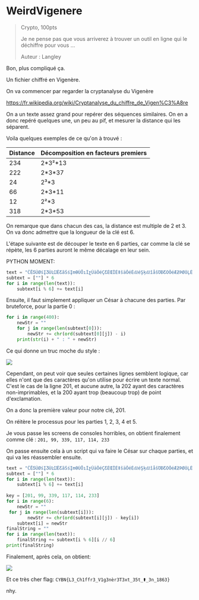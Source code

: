 # WeirdVigenere
> Crypto, 100pts
> 
> Je ne pense pas que vous arriverez à trouver un outil en ligne qui le déchiffre pour vous ...
> 
> Auteur : Langley

Bon, plus compliqué ça.

Un fichier chiffré en Vigenère.

On va commencer par regarder la cryptanalyse du Vigenère

https://fr.wikipedia.org/wiki/Cryptanalyse_du_chiffre_de_Vigen%C3%A8re

On a un texte assez grand pour repérer des séquences similaires. On en a donc repéré quelques une, un peu au pif, et mesurer la distance qui les séparent.

Voila quelques exemples de ce qu'on à trouvé :

|Distance|Décomposition en facteurs premiers|
|-----|------|
|234|2\*3²\*13|
|222|2\*3\*37|
|24|2³\*3|
|66|2\*3\*11|
|12|2²\*3|
|318|2\*3\*53|

On remarque que dans chacun des cas, la distance est multiple de 2 et 3. On va donc admettre que la longueur de la clé est 6.

L'étape suivante est de découper le texte en 6 parties, car comme la clé se répète, les 6 parties auront le même décalage en leur sein.

PYTHON MOMENT:
```py
text = "ČËƼÛØśĮƷÚĿĲÊƸãŚśĮmƟÚŌıÌƹÛäŎéÇƸÈŒİÈǁŝäŎéÈǆéŞķǆîåŝƱÐƸÖŎéÆƻÞØŏĻÈǀÚàŝéÓƴçŜľÅǆéÛŝľ×ƼäàĉĹÒƿîÓŕĹËƴ×śŝĲÔǈÚŖĪÌǆçŗĮǀşßŎéÏƸéæśĮƷêŖĮÖǆÖÙŎéÆƿÖÛśéÓƸêæĕéÖǈÞèŊķ×ųèÓĉĹÒǆÞæŒĸÑųÙÓŗļƶÚÞŞĲƶÞĉƳ×ǅÚśĮÐǃáÓŌƲÈųåÓśéÇƸèŕĮ×Ǉç×ŜéÇƼÛØǒĻÈǁé×ŜõƶäàŝĻÄƼç×ŖĮÑǇŒĉľÑųèëŜĽŋǀÚōĮƶÝÛŏįÕƸâ×ŗĽǀäàŘéÄƿåÚŊīŌǇÞãŞĮƶäßŖĮƿÚŌıÌƹÛäŎéÇƸµǒļÄǅŚľƼáŞĽÌƿÞåŎéÆƸå×ŗĭÄǁéŌĸÐǀÚŌĸÐǃäåŊķ×ż£ĬĮ×ǇÚŖƲ×ƻäÖŎéÕȼèÛŜĽÈųÖÛŗļÌųŕŕðÄǁÖÞŢļÈųÙ×ĉįÕȼæçŎķÆƸèĉĬÈųæçŒéÈǆéŞķƴëÓŗĽÄƺÚōƲÆƼèÛŏéÖǈçŕĮÖųØÚŒįÉǅÚßŎķ×ǆßŘķÒųÖÞřıÄƵŞæŒĺØƸè ĉČÈǃÚàōĪÑǇÞŎéÆƻÞØŏĻÈųÙ×ĉğÌƺÚàǑĻÈųÖǒĽŌųå×śĬŌųåÓśéÏƸßŊĳÒǅâśľÖǆÞ×ŗé©ǅÞ×ōĻÌƶÝĴĪÖƼèÝŒéÔǈÞŊéÓǈ×ÞŒƲǆÖŖƲ×ƻäÖŎéÈǁ£ġÿƁ¶ŎĹØƼèŌĮ×ǇÚǒĹÒǄê×ĕéÌƿà℁ĸÉƹç×ĉĹÏǈèŊľÆǈã×ĉļŌƶêäŒĽŌƁ|įĵÄƺ¬ĉČ¼ƕÃíĵüÂƖÝ£ŏįÕƆÔÈĚİǁŝäĜĝǋéÑĜþ×Ʋ✥ÑĜķÂƄ­¨Ĝņmŝ¾ÞĉĮÖǇàŘĶÐȼÓŒķÖƼÓŞé»ƜÍ×ĉļÌȻØÞŎéÈǁäǒįŌǅÚàŌĮƴêōĲÓƿäßŊĽÈųÙçĉġ¹ƜÚŜĲŋƶá×ĉċÏƴÞåŎéÇƸÈŒİÈǁŝäŎõǄêÛĉĵÈųÙśŌĻÌǇŒķ×ȼÜäǒéŃųêàĉĬËƼÛØśĮÐƸãæĉĹÏǈèŌĸÐǃá×šĮųÙÓŗļǆäàĉĽÕƴÞæǒéÇƸèŌıÌƹÛäŎļǃÖäŞéÈǁ£ĞāƁÁŗé×ǅäçşĮƸãŏĪÌǇÖǒĳŃųêàŎéÐȼéÚŘĭÈųÙ×ĉĬËƼÛØśĮÐƸãæĉĪÑƴááŐľÈųÙÓŗļǈãŌĸØǅéŝĻÄƼéśĉĭÈų¼ÛŘĿÄǁ´ŊĽ×ƼèæŊé¥ƸáÞŊļÒųåÓśľƸãĚþƆ£|ĬĮƶÝÛŏįÕƸâ×ŗĽƼãæśĸÇǈÞæĉĵÄųãáŝĲÒǁÖŎéÆƿŞ ĉĞÑƸÕŕƲǆÚřĻŌǆÚàŝĮƺŞàǒĻÄƿÚßŎķ×ųèáŞļƿÖŏĸÕǀÚōðØǁßŘĽǂêōðØǁÚřıÕƴè×ėé³ǂêäĉĹÒǈëáŒĻƶÝÛŏįÕƸçŗĸ×ǅÚŝĮÛǇÚĉƩƶÝÓŚľÈųØÓśĪÆǇŝäŎéÑǂêåĉľ×ƼáÛŜĸÑǆçŗĮƿÚæŝĻÈųÙ×ĉĵÄųØÞǒéÓǂêäĉĮÉƹÚÕŝľÈǅÞŊéÖǈ×åŝĲ×ǈéÛŘķųľèŒĭÈǀâ×ŗĽųåÞŞļƿÖŌĵŌųè×śĪƿäàŐľÈųÚæĉĿÄǅÞśŎéÈǇßŒĮØǋÞŎé×ƸíæŎéÖƸçÓĉĬËƼÛØśƲų¾ÞĉįÄǈéŜĪÙǂÞäĉĺØźÞÞĉłƴ×ŞéØǁÚřƲÕƼäÖŎéÒɌÖŎļǃÖåŜĪÊƸèŎķ×ƼÚäŜéÇźǈçşĻÈǆÞŒĽ×ȼçÓŒĻÈǆśŝĪÌƸãæĉľ×ƼáÛŜƲÖųåáŞĻƶÝÛŏįÕƸçŕĮÖųåÞŞļƺçÓŗĭÖųè×ŌĻÈǇè ĉĕÈǆÖŎľÛųØáśĻÈǆåáŗĭÄǁéåĉķƴëÓŒĮÑǇâŕľÖųæçĐƩƴëáŒĻƸãŕĮØǅèŖĪÌǁèŞķƸí×ŖĹÏƴÞäŎéÇǈßǓĶÈųáÛşĻÈųåáŞĻǆÓŜļØǅÚäĉĭÈųáÓĉīÒǁã×ĉĬÒǀåäǒıÈǁèÛŘķƷÚåĉĶÈǆèÓŐĮÖƁ|ļĲƿáŗéÆǂãàŊĲ×ųá×ĉķÒǀ×äŎéÇƸåŢĶÅǂá×ŜéÔǈÚŌĸÐǃääŝĮƿÖŌĵŌſÛŕéÇƸëÛŎķ×ųåáŜļÌƵá×ĉĭÈųåäŘĬŌƷÚäĉĹÄǅÓŗĪÏǌè×ĉĭÈųÛäǒĺØƸãÕŎļǆêäĉĬËƴØçŗéÇƸèŜĸØǆ¢æŎŁ×ƸèōƲ×ƸçßŒķŌǆ×ŗéÖȼá×ŌĽÌǂãàŊķ×ųÙ×ŜéÏƸéæśĮÖųÙçĉĶÈǆèÓŐĮƶáÓŒĻȳÛŗĽÈǅëÓŕĵÈųáÓĉĵÒǁÜçŎľÕųÙ×ĉĵÄųØÞŎįŻÖçŝĪÑǇÖŎéÖǂêåĖĽÈǋé×ŜéÔǈÚŕĪƿäàŐľÈǈçōĮƿÖŌĵÈƹ ĉČƸèæĉĵƴéæŊĺØƸÔŒĮÑųØáŗķØƸåŞĻƿÚåĉĬËƼÛØśĮÐƸãæŜéÐǂãáĖĪÏǃÝÓŋƲ×ƼæçŎļŝ¸śĲÈƷçÛŌıƞÖåŒļÎƼâŞīÏƼÚŎķƄ­¨ĜéØǁÚŖƲ×ƻäÖŎéÈƹÛÛŌĪÆƸâŘľÕųÙśŝĮÕǀÞàŎĻƿÖŝĪÌƿá×ĉĭÈųáÓĉĬÏƸÛĉĵÈųé×ŜĽƷÚĴĪÖƼèÝŒõƸãśĮÓȼçÓŗĽƿÖśƲÓȼéÛŝĲÒǁÖŎéÆƸçæŊĲÑǆßŘĽÌƹèōĪÑǆÞŎéÐƸèåŊİÈųØÚŒįÉǅŞ ĉČËƴçÞŎļƕÖÔŋĪÊƸåĐĮÖǇÛŗĽŌǅÚåŜƲƴêŌıÌƹÛäŎĶÈǁéōĮƩÞÙŎķŋǅÚŞķÈųÙÛţĪÌǁÚōðÄǁãśŎļƴêâŊĻÄǉÖàŝ÷ƜáŊĿÄƼéōƲÆƻÞØŏĻŌųÙÓŗļƷÚåĉĬÄǆâŊĻ×ƼØçŕĲÈǅèōĮÖųâ×ŜļÄƺÚåĉĬËƼÛØśƲÖųåÓśéÏƴßǒĽËǂÙ×ĉĭÈųËÛŐĮÑȻç×ėé¬ƿàĐĪǅÞ×ŗéÓǈ×ÞŒƲȳÕŎéÖǈß×ŝõǀÖÛŜéÒǁÖŒļÓǂè×ĉĭÈųè×ŜéÑǂé×Ŝ÷ƢãŗĮǆÖÛŝéÓƴèŚľÈƿá×ĉĶŌǇÝáōĮƼáŊéØǇÞÞŒļŌſÛŕéÄųåçĉĮÛǃááŒĽÈǅÖŎļƹÖÛŋĵÈǆè×ŜéÇƸÞĐľ×ƼáÛŜĪ×ƼäàĉĭØųØÚŒįÉǅÚßŎķ×ƁµŎĻ×ƴÞàŜéËƼèæŘĻÌƸãåĉĹÈǁè×ŗĽǄêŒĵƴâŞéÇȼØáŞĿÕƼçŕĪǀŞæőĸÇƸÖŎé®ƴèÛŜĴÌſÔŒĮÑųæçĐĲÏųãŎķƴÞæĉĹÄǆÞŊĲÖǆŞōĮǇçÓŌĮȼØäŒĽÈƁ|ĭĮÖųé×ŌıÑƼæçŎļǆéÓŝĲÖǇÞãŞĮÖųÛáŗĭŌƸèŜľÕųáŒķÇƼØ×ĉĭÈųØáǘķÆƼÙ×ŗĬÈſÖǒĬÒǈë×śĽÈǆÓŞé»ƫÚŜĲŋƶá×ĕéÖźÖèǑĻÈǁéŎķÆǂç×ĉĹÏǈèŎįÉƼØÓŌĮÖųåáŞĻƶÖåŜĮÕųá×ĉĬËƼÛØśĮųÅŘľÕƶÚģéËǇéâŜăƂÛäėŀÌƾÞâŎĭÌƴ£áśİǊÞÝŒø¦ƻÞØŏĻÈƲÙ×ňğÌƺÚàĎČŸ¶ªśĮm"  
subtext = [""] * 6  
for i in range(len(text)):  
    subtext[i % 6] += text[i]  
```

Ensuite, il faut simplement appliquer un César à chacune des parties.
Par bruteforce, pour la partie 0 :
```py
for i in range(400):  
    newStr = ""  
    for j in range(len(subtext[0])):  
        newStr += chr(ord(subtext[0][j]) - i)  
    print(str(i) + " : " + newStr)
```

Ce qui donne un truc moche du style :

![](https://i.imgur.com/vKr31fT.png)

Cependant, on peut voir que seules certaines lignes semblent logique, car elles n'ont que des caractères qu'on utilise pour écrire un texte normal. C'est le cas de la ligne 201, et aucune autre, la 202 ayant des caractères non-imprimables, et la 200 ayant trop (beaucoup trop) de point d'exclamation.

On a donc la première valeur pour notre clé, 201.

On réitère le processus pour les parties 1, 2, 3, 4 et 5.

Je vous passe les screens de consoles horribles, on obtient finalement comme clé : `201, 99, 339, 117, 114, 233`

On passe ensuite cela à un script qui va faire le César sur chaque parties, et qui va les réassembler ensuite.

```py
text = "ČËƼÛØśĮƷÚĿĲÊƸãŚśĮmƟÚŌıÌƹÛäŎéÇƸÈŒİÈǁŝäŎéÈǆéŞķǆîåŝƱÐƸÖŎéÆƻÞØŏĻÈǀÚàŝéÓƴçŜľÅǆéÛŝľ×ƼäàĉĹÒƿîÓŕĹËƴ×śŝĲÔǈÚŖĪÌǆçŗĮǀşßŎéÏƸéæśĮƷêŖĮÖǆÖÙŎéÆƿÖÛśéÓƸêæĕéÖǈÞèŊķ×ųèÓĉĹÒǆÞæŒĸÑųÙÓŗļƶÚÞŞĲƶÞĉƳ×ǅÚśĮÐǃáÓŌƲÈųåÓśéÇƸèŕĮ×Ǉç×ŜéÇƼÛØǒĻÈǁé×ŜõƶäàŝĻÄƼç×ŖĮÑǇŒĉľÑųèëŜĽŋǀÚōĮƶÝÛŏįÕƸâ×ŗĽǀäàŘéÄƿåÚŊīŌǇÞãŞĮƶäßŖĮƿÚŌıÌƹÛäŎéÇƸµǒļÄǅŚľƼáŞĽÌƿÞåŎéÆƸå×ŗĭÄǁéŌĸÐǀÚŌĸÐǃäåŊķ×ż£ĬĮ×ǇÚŖƲ×ƻäÖŎéÕȼèÛŜĽÈųÖÛŗļÌųŕŕðÄǁÖÞŢļÈųÙ×ĉįÕȼæçŎķÆƸèĉĬÈųæçŒéÈǆéŞķƴëÓŗĽÄƺÚōƲÆƼèÛŏéÖǈçŕĮÖųØÚŒįÉǅÚßŎķ×ǆßŘķÒųÖÞřıÄƵŞæŒĺØƸè ĉČÈǃÚàōĪÑǇÞŎéÆƻÞØŏĻÈųÙ×ĉğÌƺÚàǑĻÈųÖǒĽŌųå×śĬŌųåÓśéÏƸßŊĳÒǅâśľÖǆÞ×ŗé©ǅÞ×ōĻÌƶÝĴĪÖƼèÝŒéÔǈÞŊéÓǈ×ÞŒƲǆÖŖƲ×ƻäÖŎéÈǁ£ġÿƁ¶ŎĹØƼèŌĮ×ǇÚǒĹÒǄê×ĕéÌƿà℁ĸÉƹç×ĉĹÏǈèŊľÆǈã×ĉļŌƶêäŒĽŌƁ|įĵÄƺ¬ĉČ¼ƕÃíĵüÂƖÝ£ŏįÕƆÔÈĚİǁŝäĜĝǋéÑĜþ×Ʋ✥ÑĜķÂƄ­¨Ĝņmŝ¾ÞĉĮÖǇàŘĶÐȼÓŒķÖƼÓŞé»ƜÍ×ĉļÌȻØÞŎéÈǁäǒįŌǅÚàŌĮƴêōĲÓƿäßŊĽÈųÙçĉġ¹ƜÚŜĲŋƶá×ĉċÏƴÞåŎéÇƸÈŒİÈǁŝäŎõǄêÛĉĵÈųÙśŌĻÌǇŒķ×ȼÜäǒéŃųêàĉĬËƼÛØśĮÐƸãæĉĹÏǈèŌĸÐǃá×šĮųÙÓŗļǆäàĉĽÕƴÞæǒéÇƸèŌıÌƹÛäŎļǃÖäŞéÈǁ£ĞāƁÁŗé×ǅäçşĮƸãŏĪÌǇÖǒĳŃųêàŎéÐȼéÚŘĭÈųÙ×ĉĬËƼÛØśĮÐƸãæĉĪÑƴááŐľÈųÙÓŗļǈãŌĸØǅéŝĻÄƼéśĉĭÈų¼ÛŘĿÄǁ´ŊĽ×ƼèæŊé¥ƸáÞŊļÒųåÓśľƸãĚþƆ£|ĬĮƶÝÛŏįÕƸâ×ŗĽƼãæśĸÇǈÞæĉĵÄųãáŝĲÒǁÖŎéÆƿŞ ĉĞÑƸÕŕƲǆÚřĻŌǆÚàŝĮƺŞàǒĻÄƿÚßŎķ×ųèáŞļƿÖŏĸÕǀÚōðØǁßŘĽǂêōðØǁÚřıÕƴè×ėé³ǂêäĉĹÒǈëáŒĻƶÝÛŏįÕƸçŗĸ×ǅÚŝĮÛǇÚĉƩƶÝÓŚľÈųØÓśĪÆǇŝäŎéÑǂêåĉľ×ƼáÛŜĸÑǆçŗĮƿÚæŝĻÈųÙ×ĉĵÄųØÞǒéÓǂêäĉĮÉƹÚÕŝľÈǅÞŊéÖǈ×åŝĲ×ǈéÛŘķųľèŒĭÈǀâ×ŗĽųåÞŞļƿÖŌĵŌųè×śĪƿäàŐľÈųÚæĉĿÄǅÞśŎéÈǇßŒĮØǋÞŎé×ƸíæŎéÖƸçÓĉĬËƼÛØśƲų¾ÞĉįÄǈéŜĪÙǂÞäĉĺØźÞÞĉłƴ×ŞéØǁÚřƲÕƼäÖŎéÒɌÖŎļǃÖåŜĪÊƸèŎķ×ƼÚäŜéÇźǈçşĻÈǆÞŒĽ×ȼçÓŒĻÈǆśŝĪÌƸãæĉľ×ƼáÛŜƲÖųåáŞĻƶÝÛŏįÕƸçŕĮÖųåÞŞļƺçÓŗĭÖųè×ŌĻÈǇè ĉĕÈǆÖŎľÛųØáśĻÈǆåáŗĭÄǁéåĉķƴëÓŒĮÑǇâŕľÖųæçĐƩƴëáŒĻƸãŕĮØǅèŖĪÌǁèŞķƸí×ŖĹÏƴÞäŎéÇǈßǓĶÈųáÛşĻÈųåáŞĻǆÓŜļØǅÚäĉĭÈųáÓĉīÒǁã×ĉĬÒǀåäǒıÈǁèÛŘķƷÚåĉĶÈǆèÓŐĮÖƁ|ļĲƿáŗéÆǂãàŊĲ×ųá×ĉķÒǀ×äŎéÇƸåŢĶÅǂá×ŜéÔǈÚŌĸÐǃääŝĮƿÖŌĵŌſÛŕéÇƸëÛŎķ×ųåáŜļÌƵá×ĉĭÈųåäŘĬŌƷÚäĉĹÄǅÓŗĪÏǌè×ĉĭÈųÛäǒĺØƸãÕŎļǆêäĉĬËƴØçŗéÇƸèŜĸØǆ¢æŎŁ×ƸèōƲ×ƸçßŒķŌǆ×ŗéÖȼá×ŌĽÌǂãàŊķ×ųÙ×ŜéÏƸéæśĮÖųÙçĉĶÈǆèÓŐĮƶáÓŒĻȳÛŗĽÈǅëÓŕĵÈųáÓĉĵÒǁÜçŎľÕųÙ×ĉĵÄųØÞŎįŻÖçŝĪÑǇÖŎéÖǂêåĖĽÈǋé×ŜéÔǈÚŕĪƿäàŐľÈǈçōĮƿÖŌĵÈƹ ĉČƸèæĉĵƴéæŊĺØƸÔŒĮÑųØáŗķØƸåŞĻƿÚåĉĬËƼÛØśĮÐƸãæŜéÐǂãáĖĪÏǃÝÓŋƲ×ƼæçŎļŝ¸śĲÈƷçÛŌıƞÖåŒļÎƼâŞīÏƼÚŎķƄ­¨ĜéØǁÚŖƲ×ƻäÖŎéÈƹÛÛŌĪÆƸâŘľÕųÙśŝĮÕǀÞàŎĻƿÖŝĪÌƿá×ĉĭÈųáÓĉĬÏƸÛĉĵÈųé×ŜĽƷÚĴĪÖƼèÝŒõƸãśĮÓȼçÓŗĽƿÖśƲÓȼéÛŝĲÒǁÖŎéÆƸçæŊĲÑǆßŘĽÌƹèōĪÑǆÞŎéÐƸèåŊİÈųØÚŒįÉǅŞ ĉČËƴçÞŎļƕÖÔŋĪÊƸåĐĮÖǇÛŗĽŌǅÚåŜƲƴêŌıÌƹÛäŎĶÈǁéōĮƩÞÙŎķŋǅÚŞķÈųÙÛţĪÌǁÚōðÄǁãśŎļƴêâŊĻÄǉÖàŝ÷ƜáŊĿÄƼéōƲÆƻÞØŏĻŌųÙÓŗļƷÚåĉĬÄǆâŊĻ×ƼØçŕĲÈǅèōĮÖųâ×ŜļÄƺÚåĉĬËƼÛØśƲÖųåÓśéÏƴßǒĽËǂÙ×ĉĭÈųËÛŐĮÑȻç×ėé¬ƿàĐĪǅÞ×ŗéÓǈ×ÞŒƲȳÕŎéÖǈß×ŝõǀÖÛŜéÒǁÖŒļÓǂè×ĉĭÈųè×ŜéÑǂé×Ŝ÷ƢãŗĮǆÖÛŝéÓƴèŚľÈƿá×ĉĶŌǇÝáōĮƼáŊéØǇÞÞŒļŌſÛŕéÄųåçĉĮÛǃááŒĽÈǅÖŎļƹÖÛŋĵÈǆè×ŜéÇƸÞĐľ×ƼáÛŜĪ×ƼäàĉĭØųØÚŒįÉǅÚßŎķ×ƁµŎĻ×ƴÞàŜéËƼèæŘĻÌƸãåĉĹÈǁè×ŗĽǄêŒĵƴâŞéÇȼØáŞĿÕƼçŕĪǀŞæőĸÇƸÖŎé®ƴèÛŜĴÌſÔŒĮÑųæçĐĲÏųãŎķƴÞæĉĹÄǆÞŊĲÖǆŞōĮǇçÓŌĮȼØäŒĽÈƁ|ĭĮÖųé×ŌıÑƼæçŎļǆéÓŝĲÖǇÞãŞĮÖųÛáŗĭŌƸèŜľÕųáŒķÇƼØ×ĉĭÈųØáǘķÆƼÙ×ŗĬÈſÖǒĬÒǈë×śĽÈǆÓŞé»ƫÚŜĲŋƶá×ĕéÖźÖèǑĻÈǁéŎķÆǂç×ĉĹÏǈèŎįÉƼØÓŌĮÖųåáŞĻƶÖåŜĮÕųá×ĉĬËƼÛØśĮųÅŘľÕƶÚģéËǇéâŜăƂÛäėŀÌƾÞâŎĭÌƴ£áśİǊÞÝŒø¦ƻÞØŏĻÈƲÙ×ňğÌƺÚàĎČŸ¶ªśĮm"  
subtext = [""] * 6  
for i in range(len(text)):  
    subtext[i % 6] += text[i]  
  
key = [201, 99, 339, 117, 114, 233]  
for i in range(6):  
    newStr = ""  
 for j in range(len(subtext[i])):  
        newStr += chr(ord(subtext[i][j]) - key[i])  
    subtext[i] = newStr  
finalString = ""  
for i in range(len(text)):  
    finalString += subtext[i % 6][i // 6]  
print(finalString)
```

Finalement, après cela, on obtient:

![](https://i.imgur.com/mCDJbt1.png)

Et ce très cher
flag: `CYBN{L3_Ch1ffr3_V1g3nèr3T3xt_35t_⚰_3n_1863}`

nhy.